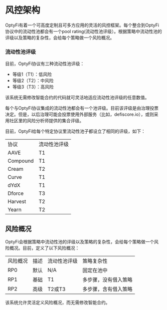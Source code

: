 # 风控架构

OptyFi有着一个可高度定制且可多方应用的灵活的风控框架。每个整合到OptyFi协议中的流动性池都会有一个pool rating(流动性池评级）。根据策略中流动性池的评级以及策略的复杂性，会给每个策略做一个风险概况。

### 流动性池评级

目前，OptyFi协议有三种流动性池评级：

* 等级1（T1）：低风险
* 等级2（T2）：中风险
* 等级3（T3）：高风险

该系统无需修改智能合约的代码就可灵活地适应流动性池评级的任意数值。

每个与OptyFi协议集成的流动性池都会有一个池评级。目前该评级是由治理投票决定。但是，以后治理可能会投票使用外部服务（比如，defiscore.io），或则采用社区里的风险分析师提供的集合评级。

目前，OptyFi给每个特定协议里流动性池子都设立了相同的评级，如下：

|          |        |
| -------- | ------ |
| 协议       | 流动性池评级 |
| AAVE     | T1     |
| Compound | T1     |
| Cream    | T2     |
| Curve    | T1     |
| dYdX     | T1     |
| Dforce   | T3     |
| Harvest  | T2     |
| Yearn    | T2     |

## 风险概况

OptyFi会根据策略中流动性池的评级以及策略的复杂性，会给每个策略做一个风险概况。目前，定义了以下风险概况：

|      |    |        |            |
| ---- | -- | ------ | ---------- |
| 风险概况 | 描述 | 流动性池评级 | 策略复杂性      |
| RP0  | 默认 | N/A    | 固定在池中      |
| RP1  | 基础 | T1     | 多步骤，没有借入策略 |
| RP2  | 高级 | T2或T3  | 多步骤，含有借入策略 |

该系统允许灵活定义风险概况，而无需修改智能合约。
